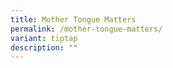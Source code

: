 ```yaml
---
title: Mother Tongue Matters
permalink: /mother-tongue-matters/
variant: tiptap
description: ""
---
```


